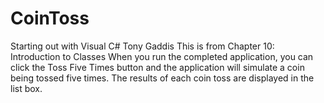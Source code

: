 # CoinToss
Starting out with Visual C# Tony Gaddis
This is from Chapter 10: Introduction to Classes 
When you run the completed application, 
you can click the Toss Five Times button and the application will simulate a coin being tossed five times. 
The results of each coin toss are displayed in the list box.
